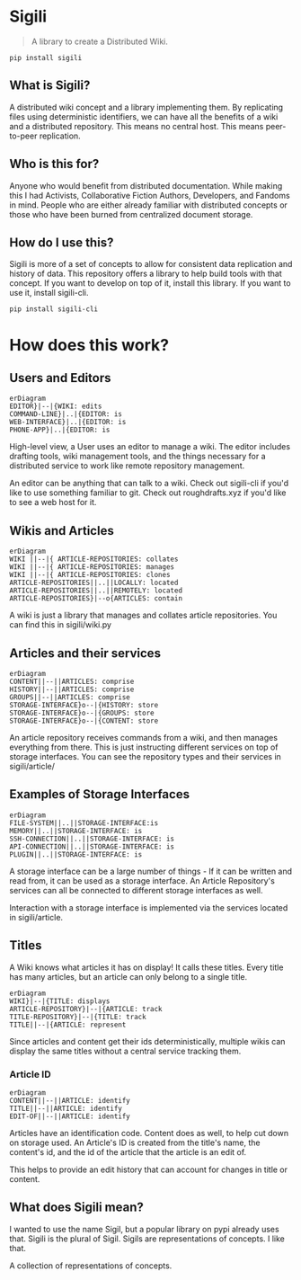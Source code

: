 # Sigili

> A library to create a Distributed Wiki.

```
pip install sigili
```

## What is Sigili?

A distributed wiki concept and a library implementing them. By replicating files using deterministic identifiers, we can have all the benefits of a wiki and a distributed repository. This means no central host. This means peer-to-peer replication.

## Who is this for?

Anyone who would benefit from distributed documentation. While making this I had Activists, Collaborative Fiction Authors, Developers, and Fandoms in mind. People who are either already familiar with distributed concepts or those who have been burned from centralized document storage.

## How do I use this?

Sigili is more of a set of concepts to allow for consistent data replication and history of data. This repository offers a library to help build tools with that concept. If you want to develop on top of it, install this library. If you want to use it, install sigili-cli.

```
pip install sigili-cli
```

# How does this work?

## Users and Editors

```mermaid
erDiagram
EDITOR}|--|{WIKI: edits
COMMAND-LINE}|..|{EDITOR: is
WEB-INTERFACE}|..|{EDITOR: is
PHONE-APP}|..|{EDITOR: is
```

High-level view, a User uses an editor to manage a wiki. The editor includes drafting tools, wiki management tools, and the things necessary for a distributed service to work like remote repository management.

An editor can be anything that can talk to a wiki. Check out sigili-cli if you'd like to use something familiar to git. Check out roughdrafts.xyz if you'd like to see a web host for it.

## Wikis and Articles

```mermaid
erDiagram
WIKI ||--|{ ARTICLE-REPOSITORIES: collates
WIKI ||--|{ ARTICLE-REPOSITORIES: manages
WIKI ||--|{ ARTICLE-REPOSITORIES: clones
ARTICLE-REPOSITORIES||..||LOCALLY: located
ARTICLE-REPOSITORIES||..||REMOTELY: located
ARTICLE-REPOSITORIES}|--o{ARTICLES: contain
```

A wiki is just a library that manages and collates article repositories. You can find this in sigili/wiki.py

## Articles and their services

```mermaid
erDiagram
CONTENT||--||ARTICLES: comprise
HISTORY||--||ARTICLES: comprise
GROUPS||--||ARTICLES: comprise
STORAGE-INTERFACE}o--|{HISTORY: store
STORAGE-INTERFACE}o--|{GROUPS: store
STORAGE-INTERFACE}o--|{CONTENT: store
```

An article repository receives commands from a wiki, and then manages everything from there. This is just instructing different services on top of storage interfaces. You can see the repository types and their services in sigili/article/

## Examples of Storage Interfaces

```mermaid
erDiagram
FILE-SYSTEM||..||STORAGE-INTERFACE:is
MEMORY||..||STORAGE-INTERFACE: is
SSH-CONNECTION||..||STORAGE-INTERFACE: is
API-CONNECTION||..||STORAGE-INTERFACE: is
PLUGIN||..||STORAGE-INTERFACE: is
```

A storage interface can be a large number of things - If it can be written and read from, it can be used as a storage interface. An Article Repository's services can all be connected to different storage interfaces as well.

Interaction with a storage interface is implemented via the services located in sigili/article.

## Titles

A Wiki knows what articles it has on display! It calls these titles. Every title has many articles, but an article can only belong to a single title.

```mermaid
erDiagram
WIKI}|--|{TITLE: displays
ARTICLE-REPOSITORY}|--|{ARTICLE: track
TITLE-REPOSITORY}|--|{TITLE: track
TITLE||--|{ARTICLE: represent
```

Since articles and content get their ids deterministically, multiple wikis can display the same titles without a central service tracking them.

### Article ID

```mermaid
erDiagram
CONTENT||--||ARTICLE: identify
TITLE||--||ARTICLE: identify
EDIT-OF||--||ARTICLE: identify
```

Articles have an identification code. Content does as well, to help cut down on storage used. An Article's ID is created from the title's name, the content's id, and the id of the article that the article is an edit of.

This helps to provide an edit history that can account for changes in title or content.

## What does Sigili mean?

I wanted to use the name Sigil, but a popular library on pypi already uses that. Sigili is the plural of Sigil. Sigils are representations of concepts. I like that.

A collection of representations of concepts.
